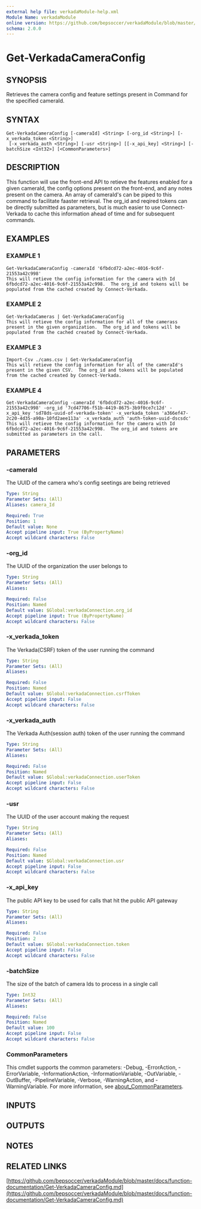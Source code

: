 ```yaml
---
external help file: verkadaModule-help.xml
Module Name: verkadaModule
online version: https://github.com/bepsoccer/verkadaModule/blob/master/docs/function-documentation/Get-VerkadaCameraConfig.md
schema: 2.0.0
---
```


# Get-VerkadaCameraConfig

## SYNOPSIS
Retrieves the camera config and feature settings present in Command for the specified cameraId.

## SYNTAX

```
Get-VerkadaCameraConfig [-cameraId] <String> [-org_id <String>] [-x_verkada_token <String>]
 [-x_verkada_auth <String>] [-usr <String>] [[-x_api_key] <String>] [-batchSize <Int32>] [<CommonParameters>]
```

## DESCRIPTION
This function will use the front-end API to retieve the features enabled for a given cameraId, the config options present on the front-end, and any notes present on the camera. 
An array of cameraId's can be piped to this command to facilitate faaster retrieval.
The org_id and reqired tokens can be directly submitted as parameters, but is much easier to use Connect-Verkada to cache this information ahead of time and for subsequent commands.

## EXAMPLES

### EXAMPLE 1
```
Get-VerkadaCameraConfig -cameraId '6fbdcd72-a2ec-4016-9c6f-21553a42c998'
This will retieve the config information for the camera with Id 6fbdcd72-a2ec-4016-9c6f-21553a42c998.  The org_id and tokens will be populated from the cached created by Connect-Verkada.
```

### EXAMPLE 2
```
Get-VerkadaCameras | Get-VerkadaCameraConfig
This will retieve the config information for all of the camerass present in the given organization.  The org_id and tokens will be populated from the cached created by Connect-Verkada.
```

### EXAMPLE 3
```
Import-Csv ./cams.csv | Get-VerkadaCameraConfig
This will retieve the config information for all of the cameraId's present in the given CSV.  The org_id and tokens will be populated from the cached created by Connect-Verkada.
```

### EXAMPLE 4
```
Get-VerkadaCameraConfig -cameraId '6fbdcd72-a2ec-4016-9c6f-21553a42c998' -org_id '7cd47706-f51b-4419-8675-3b9f0ce7c12d' -x_api_key 'sd78ds-uuid-of-verkada-token' -x_verkada_token 'a366ef47-2c20-4d35-a90a-10fd2aee113a' -x_verkada_auth 'auth-token-uuid-dscsdc'
This will retieve the config information for the camera with Id 6fbdcd72-a2ec-4016-9c6f-21553a42c998.  The org_id and tokens are submitted as parameters in the call.
```

## PARAMETERS

### -cameraId
The UUID of the camera who's config seetings are being retrieved

```yaml
Type: String
Parameter Sets: (All)
Aliases: camera_Id

Required: True
Position: 1
Default value: None
Accept pipeline input: True (ByPropertyName)
Accept wildcard characters: False
```

### -org_id
The UUID of the organization the user belongs to

```yaml
Type: String
Parameter Sets: (All)
Aliases:

Required: False
Position: Named
Default value: $Global:verkadaConnection.org_id
Accept pipeline input: True (ByPropertyName)
Accept wildcard characters: False
```

### -x_verkada_token
The Verkada(CSRF) token of the user running the command

```yaml
Type: String
Parameter Sets: (All)
Aliases:

Required: False
Position: Named
Default value: $Global:verkadaConnection.csrfToken
Accept pipeline input: False
Accept wildcard characters: False
```

### -x_verkada_auth
The Verkada Auth(session auth) token of the user running the command

```yaml
Type: String
Parameter Sets: (All)
Aliases:

Required: False
Position: Named
Default value: $Global:verkadaConnection.userToken
Accept pipeline input: False
Accept wildcard characters: False
```

### -usr
The UUID of the user account making the request

```yaml
Type: String
Parameter Sets: (All)
Aliases:

Required: False
Position: Named
Default value: $Global:verkadaConnection.usr
Accept pipeline input: False
Accept wildcard characters: False
```

### -x_api_key
The public API key to be used for calls that hit the public API gateway

```yaml
Type: String
Parameter Sets: (All)
Aliases:

Required: False
Position: 2
Default value: $Global:verkadaConnection.token
Accept pipeline input: False
Accept wildcard characters: False
```

### -batchSize
The size of the batch of camera Ids to process in a single call

```yaml
Type: Int32
Parameter Sets: (All)
Aliases:

Required: False
Position: Named
Default value: 100
Accept pipeline input: False
Accept wildcard characters: False
```

### CommonParameters
This cmdlet supports the common parameters: -Debug, -ErrorAction, -ErrorVariable, -InformationAction, -InformationVariable, -OutVariable, -OutBuffer, -PipelineVariable, -Verbose, -WarningAction, and -WarningVariable. For more information, see [about_CommonParameters](http://go.microsoft.com/fwlink/?LinkID=113216).

## INPUTS

## OUTPUTS

## NOTES

## RELATED LINKS

[https://github.com/bepsoccer/verkadaModule/blob/master/docs/function-documentation/Get-VerkadaCameraConfig.md](https://github.com/bepsoccer/verkadaModule/blob/master/docs/function-documentation/Get-VerkadaCameraConfig.md)

